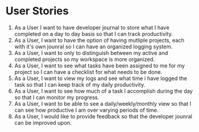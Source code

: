 # User Stories
1. As a User I want to have developer journal to store what I have completed on a day to day basis so that I can track productivity.
2. As a User, I want to have the option of having mutliple projects, each with it's own jounral so I can have an organized logging system.
3. As a User, I want to only to distinguish between my active and completed projects so my workspace is more organized.
4. As a User, I want to see what tasks have been assigned to me for my project so I can have a checklist for what needs to be done.
5. As a User, I want to view my logs and see what time i have logged the task so that I can keep track of my daily productivity.
6. As a User, I want to see how much of a task I accomplish during the day so that I can monitor my progress.
7. As a User, I want to be able to see a daily/weekly/monthly view so that I can see how productive I am over varying periods of time.
8. As a User, I would like to provide feedback so that the developer jounral can be improved upon.
